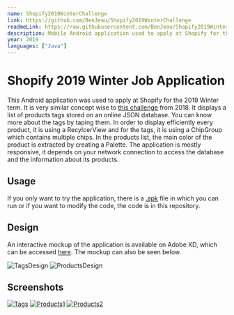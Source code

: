 ```yaml
---
name: Shopify2019WinterChallenge
link: https://github.com/BenJeau/Shopify2019WinterChallenge
readmeLink: https://raw.githubusercontent.com/BenJeau/Shopify2019WinterChallenge/master/README.md
description: Mobile Android application used to apply at Shopify for the winter of 2019
year: 2019
languages: ["Java"]
---
```


# Shopify 2019 Winter Job Application
This Android application was used to apply at Shopify for the 2019 Winter term. It is very similar concept wise to [this challenge](https://github.com/BenJeau/Shopify2018SummerChallenge) from 2018. It displays a list of products tags stored on an online JSON database. You can know more about the tags by taping them. In order to display efficiently every product, it is using a RecylcerView and for the tags, it is using a ChipGroup which contains multiple chips. In the products list, the main color of the product is extracted by creating a Palette. The application is mostly responsive, it depends on your network connection to access the database and the information about its products.

## Usage
If you only want to try the application, there is a [.apk](app.apk) file in which you can run or if you want to modify the code, the code is in this repository.

## Design
An interactive mockup of the application is available on Adobe XD, which can be accessed [here](https://xd.adobe.com/view/c19502b0-458a-40d2-5f77-d7207431b104-b7a4/). The mockup can also be seen below.

![TagsDesign](screenshots/TagsDesign.png)
![ProductsDesign](screenshots/ProductsDesign.png)

## Screenshots
[![Tags](screenshots/Tags.png)](screenshots/TagsFull.png)
[![Products1](screenshots/Products1.png)](screenshots/Poducts1Full.png)
[![Products2](screenshots/Products2.png)](screenshots/Poducts2Full.png)
